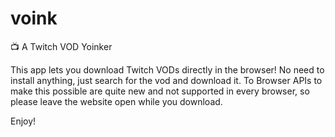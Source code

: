 # voink
📺 A Twitch VOD Yoinker

This app lets you download Twitch VODs directly in the browser! No need to install anything, just search for the vod and download it. To Browser APIs to make this possible are quite new and not supported in every browser, so please leave the website open while you download.

Enjoy!
